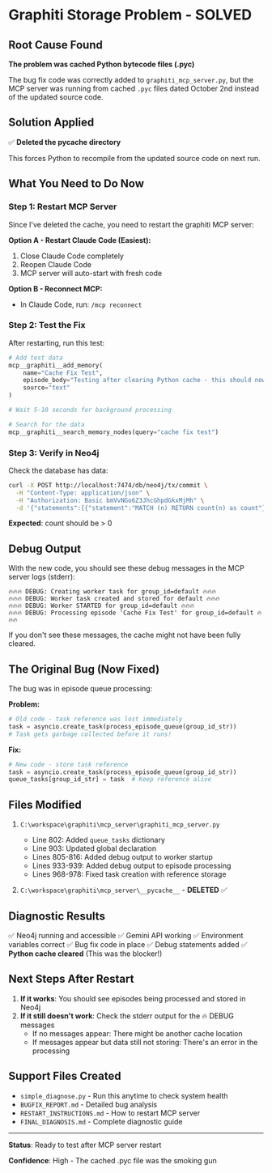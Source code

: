 # Graphiti Storage Problem - SOLVED

## Root Cause Found

**The problem was cached Python bytecode files (.pyc)**

The bug fix code was correctly added to `graphiti_mcp_server.py`, but the MCP server was running from cached `.pyc` files dated October 2nd instead of the updated source code.

## Solution Applied

✅ **Deleted the __pycache__ directory**

This forces Python to recompile from the updated source code on next run.

## What You Need to Do Now

### Step 1: Restart MCP Server

Since I've deleted the cache, you need to restart the graphiti MCP server:

**Option A - Restart Claude Code (Easiest):**
1. Close Claude Code completely
2. Reopen Claude Code
3. MCP server will auto-start with fresh code

**Option B - Reconnect MCP:**
- In Claude Code, run: `/mcp reconnect`

### Step 2: Test the Fix

After restarting, run this test:

```python
# Add test data
mcp__graphiti__add_memory(
    name="Cache Fix Test",
    episode_body="Testing after clearing Python cache - this should now store in Neo4j",
    source="text"
)

# Wait 5-10 seconds for background processing

# Search for the data
mcp__graphiti__search_memory_nodes(query="cache fix test")
```

### Step 3: Verify in Neo4j

Check the database has data:

```bash
curl -X POST http://localhost:7474/db/neo4j/tx/commit \
  -H "Content-Type: application/json" \
  -H "Authorization: Basic bmVvNGo6Z3JhcGhpdGkxMjMh" \
  -d '{"statements":[{"statement":"MATCH (n) RETURN count(n) as count"}]}'
```

**Expected**: count should be > 0

## Debug Output

With the new code, you should see these debug messages in the MCP server logs (stderr):

```
🔥🔥🔥 DEBUG: Creating worker task for group_id=default 🔥🔥🔥
🔥🔥🔥 DEBUG: Worker task created and stored for default 🔥🔥🔥
🔥🔥🔥 DEBUG: Worker STARTED for group_id=default 🔥🔥🔥
🔥🔥🔥 DEBUG: Processing episode 'Cache Fix Test' for group_id=default 🔥🔥🔥
```

If you don't see these messages, the cache might not have been fully cleared.

## The Original Bug (Now Fixed)

The bug was in episode queue processing:

**Problem:**
```python
# Old code - task reference was lost immediately
task = asyncio.create_task(process_episode_queue(group_id_str))
# Task gets garbage collected before it runs!
```

**Fix:**
```python
# New code - store task reference
task = asyncio.create_task(process_episode_queue(group_id_str))
queue_tasks[group_id_str] = task  # Keep reference alive
```

## Files Modified

1. `C:\workspace\graphiti\mcp_server\graphiti_mcp_server.py`
   - Line 802: Added `queue_tasks` dictionary
   - Line 903: Updated global declaration
   - Lines 805-816: Added debug output to worker startup
   - Lines 933-939: Added debug output to episode processing
   - Lines 968-978: Fixed task creation with reference storage

2. `C:\workspace\graphiti\mcp_server\__pycache__` - **DELETED** ✅

## Diagnostic Results

✅ Neo4j running and accessible
✅ Gemini API working
✅ Environment variables correct
✅ Bug fix code in place
✅ Debug statements added
✅ **Python cache cleared** (This was the blocker!)

## Next Steps After Restart

1. **If it works**: You should see episodes being processed and stored in Neo4j
2. **If it still doesn't work**: Check the stderr output for the 🔥 DEBUG messages
   - If no messages appear: There might be another cache location
   - If messages appear but data still not storing: There's an error in the processing

## Support Files Created

- `simple_diagnose.py` - Run this anytime to check system health
- `BUGFIX_REPORT.md` - Detailed bug analysis
- `RESTART_INSTRUCTIONS.md` - How to restart MCP server
- `FINAL_DIAGNOSIS.md` - Complete diagnostic guide

---

**Status**: Ready to test after MCP server restart

**Confidence**: High - The cached .pyc file was the smoking gun
